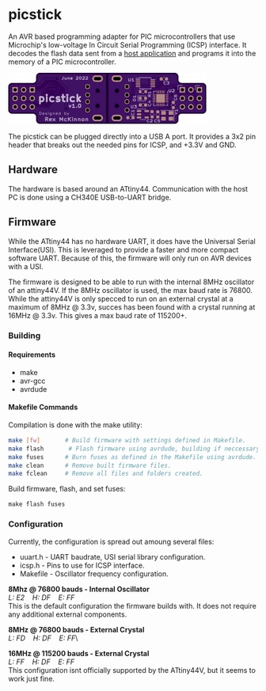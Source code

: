 
# picstick

An AVR based programming adapter for PIC microcontrollers that use Microchip's
low-voltage In Circuit Serial Programming (ICSP) interface.
It decodes the flash data sent from a [host application](https://github.com/rex--/picchick)
and programs it into the memory of a PIC microcontroller.

[![](docs/pcb-bottom-v1_0s.png)](docs/pcb-bottom-v1_0.png)[![](docs/pcb-top-v1_0s.png)](docs/pcb-top-v1_0.png)

The picstick can be plugged directly into a USB A port. It provides a 3x2 pin
header that breaks out the needed pins for ICSP, and +3.3V and GND. 


## Hardware
The hardware is based around an ATtiny44. Communication with the host PC is done
using a CH340E USB-to-UART bridge.


## Firmware
While the ATtiny44 has no hardware UART, it does have the Universal Serial
Interface(USI). This is leveraged to provide a faster and more compact software
UART. Because of this, the firmware will only run on AVR devices with a USI.

The firmware is designed to be able to run
with the internal 8MHz oscillator of an attiny44V. If the 8MHz oscillator is
used, the max baud rate is 76800. While the attiny44V is only specced to run on
an external crystal at a maximum of 8MHz @ 3.3v, succes has been found with a
crystal running at 16MHz @ 3.3v. This gives a max baud rate of 115200+.

### Building

#### Requirements
- make
- avr-gcc
- avrdude

#### Makefile Commands
Compilation is done with the make utility:
```sh
make [fw]       # Build firmware with settings defined in Makefile.
make flash       # Flash firmware using avrdude, building if neccessary.
make fuses      # Burn fuses as defined in the Makefile using avrdude.
make clean      # Remove built firmware files.
make fclean     # Remove all files and folders created.
```


Build firmware, flash, and set fuses:
```
make flash fuses
```

### Configuration

Currently, the configuration is spread out amoung several files:
- uuart.h - UART baudrate, USI serial library configuration.
- icsp.h - Pins to use for ICSP interface.
- Makefile - Oscillator frequency configuration.

**8Mhz @ 76800 bauds - Internal Oscillator**\
_L: E2 &nbsp;&nbsp; H: DF &nbsp;&nbsp; E: FF_\
This is the default configuration the firmware builds with. It does not require
any additional external components.

**8MHz @ 76800 bauds - External Crystal**\
_L: FD &nbsp;&nbsp; H: DF &nbsp;&nbsp; E: FF_\

**16MHz @ 115200 bauds - External Crystal**\
_L: FF &nbsp;&nbsp; H: DF &nbsp;&nbsp; E: FF_\
This configuration isnt officially supported by the ATtiny44V, but it seems to
work just fine.